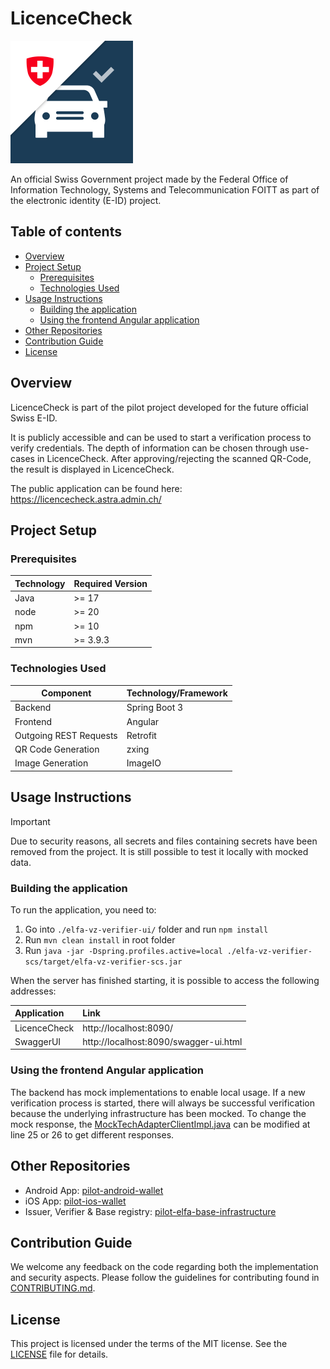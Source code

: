 # LicenceCheck

<img src="./elfa-vz-verifier-ui/src/assets/images/favicon.png" width="196"  alt="LicenceCheck logo"/>

An official Swiss Government project made by the Federal Office of Information Technology, Systems and Telecommunication
FOITT as part of the electronic identity (E-ID) project.

## Table of contents

  * [Overview](#overview)
  * [Project Setup](#project-setup)
    * [Prerequisites](#prerequisites)
    * [Technologies Used](#technologies-used)
  * [Usage Instructions](#usage-instructions)
    * [Building the application](#building-the-application)
    * [Using the frontend Angular application](#using-the-frontend-angular-application)
  * [Other Repositories](#other-repositories)
  * [Contribution Guide](#contribution-guide)
  * [License](#license)

## Overview

LicenceCheck is part of the pilot project developed for the future official Swiss E-ID.

It is publicly accessible and can be used to start a verification process to verify credentials.
The depth of information can be chosen through use-cases in LicenceCheck.
After approving/rejecting the scanned QR-Code, the result is displayed in LicenceCheck.

The public application can be found here: https://licencecheck.astra.admin.ch/

## Project Setup

### Prerequisites

| Technology | Required Version |
|------------|------------------|
| Java       | >= 17            |
| node       | >= 20            |
| npm        | >= 10            |
| mvn        | >= 3.9.3         |

### Technologies Used

| Component              | Technology/Framework  |
|------------------------|-----------------------|
| Backend                | Spring Boot 3         |
| Frontend               | Angular               |
| Outgoing REST Requests | Retrofit              |
| QR Code Generation     | zxing                 |
| Image Generation       | ImageIO               |

## Usage Instructions

> [!IMPORTANT]
> Due to security reasons, all secrets and files containing secrets have been removed from the project. It is still
> possible to test it locally with mocked data.

### Building the application

To run the application, you need to:

1. Go into `./elfa-vz-verifier-ui/` folder and run `npm install`
2. Run `mvn clean install` in root folder
4. Run `java -jar -Dspring.profiles.active=local ./elfa-vz-verifier-scs/target/elfa-vz-verifier-scs.jar`

When the server has finished starting, it is possible to access the following addresses:

| Application  | Link                                  |
|:-------------|:--------------------------------------|
| LicenceCheck | http://localhost:8090/                |
| SwaggerUI    | http://localhost:8090/swagger-ui.html |

### Using the frontend Angular application

The backend has mock implementations to enable local usage.
If a new verification process is started, there will always be successful verification because the underlying infrastructure has
been mocked. To change the mock response,
the [MockTechAdapterClientImpl.java](elfa-vz-verifier-scs%2Fsrc%2Fmain%2Fjava%2Fch%2Fadmin%2Fastra%2Felfa%2Ftrotti%2Fdomain%2Ftechadapter%2Fclient%2Fimpl%2FMockTechAdapterClientImpl.java)
can be modified at line 25 or 26 to get different responses.

## Other Repositories

* Android App: [pilot-android-wallet](https://github.com/e-id-admin/eidch-pilot-android-wallet)
* iOS App: [pilot-ios-wallet](https://github.com/e-id-admin/eidch-pilot-ios-wallet)
* Issuer, Verifier & Base
  registry: [pilot-elfa-base-infrastructure](https://github.com/e-id-admin/eidch-pilot-elfa-base-infrastructure)

## Contribution Guide

We welcome any feedback on the code regarding both the implementation and security aspects. Please follow the guidelines
for contributing found in [CONTRIBUTING.md](./CONTRIBUTING.md).

## License

This project is licensed under the terms of the MIT license. See the [LICENSE](LICENSE) file for details.